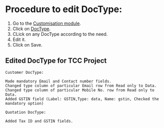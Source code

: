 # Procedure to edit DocType:

1. Go to the [Customisation module](https://erp.gndec.ac.in/desk#modules/Customization). 
2. Click on [DocType](https://erp.gndec.ac.in/desk#List/DocType/List). 
3. CLick on any DocType according to the need.
4. Edit it.
5. Click on Save.

##  Edited DocType for TCC Project
```
Customer DocType:

Made mandatory Email and Contact number fields.
Changed type column of particular Email row from Read only to Data.
Changed type column of particular Mobile No. row from Read only to Data.
Added GSTIN field (Label: GSTIN,Type: data, Name: gstin, Checked the mandatory option)

Quotation DocType:

Added Tax ID and GSTIN fields.
```
